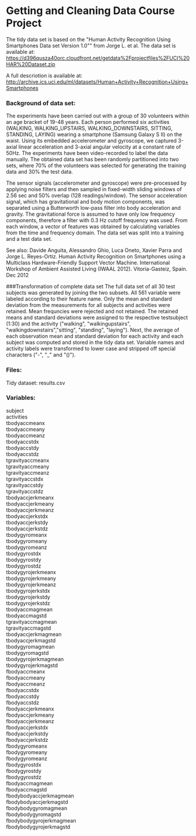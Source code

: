 Getting and Cleaning Data Course Project
=========================

The tidy data set is based on the "Human Activity Recognition Using Smartphones Data set Version 1.0"" from Jorge L. et al.
The data set is available at: https://d396qusza40orc.cloudfront.net/getdata%2Fprojectfiles%2FUCI%20HAR%20Dataset.zip

A full descriotion is available at: http://archive.ics.uci.edu/ml/datasets/Human+Activity+Recognition+Using+Smartphones

### Background of data set:
The experiments have been carried out with a group of 30 volunteers within an age bracket of 19-48 years. Each person performed six activities (WALKING, WALKING_UPSTAIRS, WALKING_DOWNSTAIRS, SITTING, STANDING, LAYING) wearing a smartphone (Samsung Galaxy S II) on the waist. Using its embedded accelerometer and gyroscope, we captured 3-axial linear acceleration and 3-axial angular velocity at a constant rate of 50Hz. The experiments have been video-recorded to label the data manually. The obtained data set has been randomly partitioned into two sets, where 70% of the volunteers was selected for generating the training data and 30% the test data.

The sensor signals (accelerometer and gyroscope) were pre-processed by applying noise filters and then sampled in fixed-width sliding windows of 2.56 sec and 50% overlap (128 readings/window). The sensor acceleration signal, which has gravitational and body motion components, was separated using a Butterworth low-pass filter into body acceleration and gravity. The gravitational force is assumed to have only low frequency components, therefore a filter with 0.3 Hz cutoff frequency was used. From each window, a vector of features was obtained by calculating variables from the time and frequency domain. The data set was split into a training and a test data set.

See also: Davide Anguita, Alessandro Ghio, Luca Oneto, Xavier Parra and Jorge L. Reyes-Ortiz. Human Activity Recognition on Smartphones using a Multiclass Hardware-Friendly Support Vector Machine. International Workshop of Ambient Assisted Living (IWAAL 2012). Vitoria-Gasteiz, Spain. Dec 2012

###Transformation of complete data set
The full data set of all 30 test subjects was generated by joining the two subsets. All 561 variable were labeled according to their feature name. Only the mean and standard deviation from the measurements for all subjects and activities were retained. Mean frequncies were rejected and not retained. The retained means and standard deviations were assigned to the respective testsubject (1:30) and the activity ("walking", "walkingupstairs", "walkingdownstairs","sitting", "standing", "laying"). Next, the average of each observation mean and standard deviation for each activity and each subject was computed and stored in the tidy data set. Variable names and activity labels were transformed to lower case and stripped off special characters ("-", "_" and "()").

### Files:
Tidy dataset: results.csv

### Variables:
subject  
activities  
tbodyaccmeanx  
tbodyaccmeany  
tbodyaccmeanz  
tbodyaccstdx  
tbodyaccstdy  
tbodyaccstdz  
tgravityaccmeanx  
tgravityaccmeany  
tgravityaccmeanz  
tgravityaccstdx  
tgravityaccstdy  
tgravityaccstdz  
tbodyaccjerkmeanx  
tbodyaccjerkmeany  
tbodyaccjerkmeanz  
tbodyaccjerkstdx  
tbodyaccjerkstdy  
tbodyaccjerkstdz  
tbodygyromeanx  
tbodygyromeany  
tbodygyromeanz  
tbodygyrostdx  
tbodygyrostdy  
tbodygyrostdz  
tbodygyrojerkmeanx  
tbodygyrojerkmeany  
tbodygyrojerkmeanz  
tbodygyrojerkstdx  
tbodygyrojerkstdy  
tbodygyrojerkstdz  
tbodyaccmagmean  
tbodyaccmagstd  
tgravityaccmagmean  
tgravityaccmagstd  
tbodyaccjerkmagmean  
tbodyaccjerkmagstd  
tbodygyromagmean  
tbodygyromagstd  
tbodygyrojerkmagmean  
tbodygyrojerkmagstd  
fbodyaccmeanx  
fbodyaccmeany  
fbodyaccmeanz  
fbodyaccstdx  
fbodyaccstdy  
fbodyaccstdz  
fbodyaccjerkmeanx  
fbodyaccjerkmeany  
fbodyaccjerkmeanz  
fbodyaccjerkstdx  
fbodyaccjerkstdy  
fbodyaccjerkstdz  
fbodygyromeanx  
fbodygyromeany  
fbodygyromeanz  
fbodygyrostdx  
fbodygyrostdy  
fbodygyrostdz  
fbodyaccmagmean  
fbodyaccmagstd  
fbodybodyaccjerkmagmean  
fbodybodyaccjerkmagstd  
fbodybodygyromagmean  
fbodybodygyromagstd  
fbodybodygyrojerkmagmean  
fbodybodygyrojerkmagstd  
